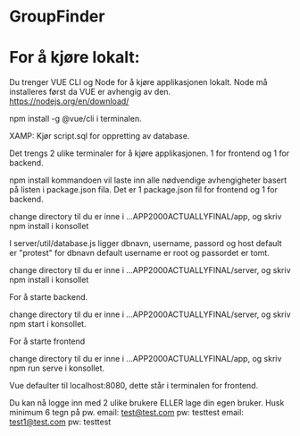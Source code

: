 # GroupFinder
# For å kjøre lokalt:

Du trenger VUE CLI og Node for å kjøre applikasjonen lokalt. 
Node må installeres først da VUE er avhengig av den.
https://nodejs.org/en/download/


npm install -g @vue/cli i terminalen. 


XAMP: Kjør script.sql for oppretting av database.

Det trengs 2 ulike terminaler for å kjøre applikasjonen.
1 for frontend og 1 for backend. 

npm install kommandoen vil laste inn alle nødvendige avhengigheter basert på listen i package.json fila. 
Det er 1 package.json fil for frontend og 1 for backend. 

change directory til du er inne i ...APP2000ACTUALLYFINAL/app,
og skriv npm install i konsollet

I server/util/database.js ligger dbnavn, username, passord og host
default er "protest" for dbnavn
default username er root og passordet er tomt. 

change directory til du er inne i ...APP2000ACTUALLYFINAL/server,
og skriv npm install i konsollet



For å starte backend.

change directory til du er inne i ...APP2000ACTUALLYFINAL/server,
og skriv npm start i konsollet.

For å starte frontend 

change directory til du er inne i ...APP2000ACTUALLYFINAL/app,
og skriv npm run serve i konsollet.

Vue defaulter til localhost:8080, dette står i terminalen for frontend.

Du kan nå logge inn med 2 ulike brukere ELLER lage din egen bruker. Husk minimum 6 tegn på pw. 
email: test@test.com pw: testtest
email: test1@test.com pw: testtest
